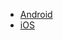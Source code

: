 * [Android](https://github.com/siyuan-note/siyuan-android)
* [iOS](https://github.com/siyuan-note/siyuan-ios)
